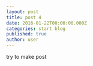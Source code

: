 ```yaml
---
layout: post
title: post 4
date: 2016-01-22T00:00:00.000Z
categories: start blog
published: true
author: user
---
```


try to make post